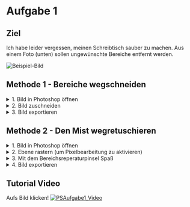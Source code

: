 # Aufgabe 1

## Ziel
Ich habe leider vergessen, meinen Schreibtisch sauber zu machen. Aus einem Foto (unten) sollen ungewünschte Bereiche entfernt werden.

![Beispiel-Bild](/Photoshop/Aufgabe1/20201007_133814.jpg)

## Methode 1 - Bereiche wegschneiden
<details>
  <summary> 1. Bild in Photoshop öffnen </summary>

  1. Bilddatei (oben) herunterladen
  2. Bild öffnen
    - Rechtsklick auf die Datei -> Öffnen mit -> Adobe Photoshop **oder**
    - Photoshop öffnen -> Datei -> Öffnen -> *Datei auswählen
</details>

<details>
  <summary> 2. Bild zuschneiden </summary>


  1. Das "Freistellungswerkzeug" (Shortcut: c) in der Werkzeugleiste links auswählen
  2. Bildausschnitt so ändern, dass weniger "Müll" im Bild ist
</details>

<details>
  <summary> 3. Bild exportieren </summary>

  1. Datei -> Exportieren -> Schnellexport als PNG
  2. Dateinamen und Speicherort wählen
</details>



## Methode 2 - Den Mist wegretuschieren
<details>
  <summary> 1. Bild in Photoshop öffnen </summary>

  1. Bilddatei (oben) herunterladen
  2. Bild öffnen
    - Rechtsklick auf die Datei -> Öffnen mit -> Adobe Photoshop **oder**
    - Photoshop öffnen -> Datei -> Öffnen -> *Datei auswählen
</details>

<details>
  <summary> 2. Ebene rastern (um Pixelbearbeitung zu aktivieren) </summary>

  1. Ebenenfenster finden. Standartmäßig ist das Fenster "Ebenen" irendwo rechts unten. Möglicherweise ist das Fenster ausgeblendet und muss erst über "Fenster -> Ebenen" eingeblendet werden.
  2. Rechtsklick auf die Ebene -> Ebene rastern
</details>

<details>
  <summary> 3. Mit dem Bereichsreperaturpinsel Spaß </summary>
  1. In der Werkzeugleiste (links an der Seite) das "Bereichsreperatur-Pinsel" (Icon: Pflaster) (Shortcut: j) auswählen
  2. Aus dem Stack das richtige Werkzeug auswählen
 Unter dem Pflaster Icon in der Werkzeugleiste verbergen sich mehrere Werkzeuge aus denen eins ausgewählt werden kann. Das Untermenü kann über einen rechtsklick auf das Haupticon in der Werkzeugleiste geöffnet werden. Das Werkzeug, das wir brauchen ist der "Bereichsreperatur-Pinsel" (standartmäßig das ganz oben in Untermenü).
  3. Per Klick auf Stellen im Bild Dinge wegretuschieren
</details>

<details>
  <summary> 4. Bild exportieren </summary>
 1. Datei -> Exportieren -> Schnellexport als PNG
 2. Dateinamen und Speicherort wählen
</details>

 ## Tutorial Video
 Aufs Bild klicken!
 [![PSAufgabe1_Video](https://img.youtube.com/vi/x3ElgBl44vA/0.jpg)](https://www.youtube.com/watch?v=x3ElgBl44vA)
